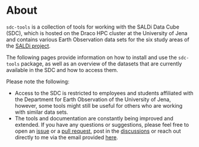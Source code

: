 # About

`sdc-tools` is a collection of tools for working with the SALDi Data Cube (SDC), which 
is hosted on the Draco HPC cluster at the University of Jena and contains various Earth 
Observation data sets for the six study areas of the [SALDi project](https://www.saldi.uni-jena.de/en).

The following pages provide information on how to install and use the `sdc-tools` 
package, as well as an overview of the datasets that are currently available in the SDC 
and how to access them.

Please note the following:

- Access to the SDC is restricted to employees and students affiliated with the 
Department for Earth Observation of the University of Jena, however, some tools might 
still be useful for others who are working with similar data sets.
- The tools and documentation are constantly being improved and extended. If you have 
any questions or suggestions, please feel free to open an [issue](https://github.com/Jena-Earth-Observation-School/sdc-tools/issues) 
or a [pull request](https://github.com/Jena-Earth-Observation-School/sdc-tools/pulls), 
post in the [discussions](https://github.com/Jena-Earth-Observation-School/sdc-tools/discussions) 
or reach out directly to me via the email provided [here](https://github.com/maawoo).

```{tableofcontents}
```
